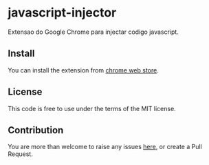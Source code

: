 # javascript-injector
Extensao do Google Chrome para injectar codigo javascript.

## Install
You can install the extension from [chrome web store]().

## License

This code is free to use under the terms of the MIT license.

## Contribution

You are more than welcome to raise any issues [here](), or create a Pull Request.

